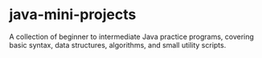 # java-mini-projects
A collection of beginner to intermediate Java practice programs, covering basic syntax, data structures, algorithms, and small utility scripts.

